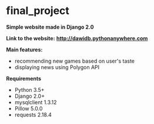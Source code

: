# final_project

**Simple website made in Django 2.0**

**Link to the website:**
**http://dawidb.pythonanywhere.com**

**Main features:**
- recommending new games based on user's taste
- displaying news using Polygon API

**Requirements**
- Python 3.5+
- Django 2.0+
- mysqlclient 1.3.12
- Pillow 5.0.0
- requests 2.18.4
